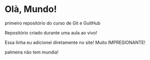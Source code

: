 # Olà, Mundo!
 primeiro repositório do curso de Git e GuitHub

 Repositório criado durante uma aula ao vivo!

Essa linha eu adicionei diretamente no site! Muito IMPRESIONANTE!

palmeira não tem mundia!
